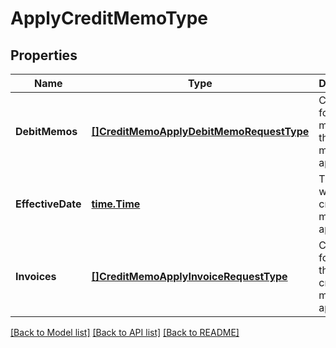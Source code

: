 # ApplyCreditMemoType

## Properties
Name | Type | Description | Notes
------------ | ------------- | ------------- | -------------
**DebitMemos** | [**[]CreditMemoApplyDebitMemoRequestType**](CreditMemoApplyDebitMemoRequestType.md) | Container for debit memos that the credit memo is applied to.  | [optional] [default to null]
**EffectiveDate** | [**time.Time**](time.Time.md) | The date when the credit memo is applied.  | [optional] [default to null]
**Invoices** | [**[]CreditMemoApplyInvoiceRequestType**](CreditMemoApplyInvoiceRequestType.md) | Container for invoices that the credit memo is applied to.  | [optional] [default to null]

[[Back to Model list]](../README.md#documentation-for-models) [[Back to API list]](../README.md#documentation-for-api-endpoints) [[Back to README]](../README.md)


